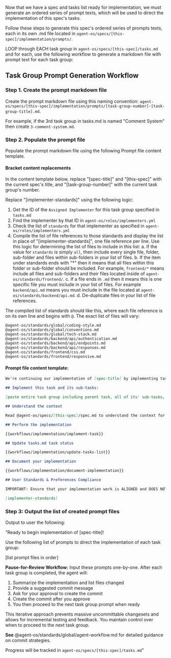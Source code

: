 Now that we have a spec and tasks list ready for implementation, we must generate an ordered series of prompt texts, which will be used to direct the implementation of this spec's tasks.

Follow these steps to generate this spec's ordered series of prompts texts, each in its own .md file located in `agent-os/specs/[this-spec]/implementation/prompts/`.

LOOP through EACH task group in `agent-os/specs/[this-spec]/tasks.md` and for each, use the following workflow to generate a markdown file with prompt text for each task group:

## Task Group Prompt Generation Workflow

### Step 1. Create the prompt markdown file

Create the prompt markdown file using this naming convention:
`agent-os/specs/[this-spec]/implementation/prompts/[task-group-number]-[task-group-title].md`.

For example, if the 3rd task group in tasks.md is named "Comment System" then create `3-comment-system.md`.

### Step 2. Populate the prompt file

Populate the prompt markdown file using the following Prompt file content template.

#### Bracket content replacements

In the content template below, replace "[spec-title]" and "[this-spec]" with the current spec's title, and "[task-group-number]" with the current task group's number.

Replace "[implementer-standards]" using the following logic:
1. Get the ID of the `Assigned Implementer` for this task group specified in `tasks.md`
2. Find the implementer by that ID in `agent-os/roles/implementers.yml`
3. Check the list of `standards` for that implementer as specified in `agent-os/roles/implementers.yml`
4. Compile the list of file references to those standards and display the list in place of "[implementer-standards]", one file reference per line. Use this logic for determining the list of files to include in this list:
  a. If the value for `standards` is simply `all`, then include every single file, folder, sub-folder and files within sub-folders in your list of files.
  b. If the item under standards ends with "*" then it means that all files within this folder or sub-folder should be included.  For example, `frontend/*` means include all files and sub-folders and their files located inside of `agent-os/standards/frontend/`.
  c. If a file ends in `.md` then it means this is one specific file you must include in your list of files.  For example `backend/api.md` means you must include in the file located at `agent-os/standards/backend/api.md`.
  d. De-duplicate files in your list of file references.

The compiled list of standards should like this, where each file reference is on its own line and begins with `@`.  The exact list of files will vary:

```
@agent-os/standards/global/coding-style.md
@agent-os/standards/global/conventions.md
@agent-os/standards/global/tech-stack.md
@agent-os/standards/backend/api/authentication.md
@agent-os/standards/backend/api/endpoints.md
@agent-os/standards/backend/api/responses.md
@agent-os/standards/frontend/css.md
@agent-os/standards/frontend/responsive.md
```

#### Prompt file content template:

```markdown
We're continuing our implementation of [spec-title] by implementing task group number [task-group-number]:

## Implement this task and its sub-tasks:

[paste entire task group including parent task, all of its' sub-tasks, and sub-bullet points]

## Understand the context

Read @agent-os/specs/[this-spec]/spec.md to understand the context for this spec and where the current task fits into it.

## Perform the implementation

{{workflows/implementation/implement-task}}

## Update tasks.md task status

{{workflows/implementation/update-tasks-list}}

## Document your implementation

{{workflows/implementation/document-implementation}}

## User Standards & Preferences Compliance

IMPORTANT: Ensure that your implementation work is ALIGNED and DOES NOT CONFLICT with the user's preferences and standards as detailed in the following files:

[implementer-standards]

```

### Step 3: Output the list of created prompt files

Output to user the following:

"Ready to begin implementation of [spec-title]!

Use the following list of prompts to direct the implementation of each task group:

[list prompt files in order]

**Pause-for-Review Workflow:**
Input these prompts one-by-one. After each task group is completed, the agent will:
1. Summarize the implementation and list files changed
2. Provide a suggested commit message
3. Ask for your approval to create the commit
4. Create the commit after you approve
5. You then proceed to the next task group prompt when ready

This iterative approach prevents massive uncommittable changesets and allows for incremental testing and feedback. You maintain control over when to proceed to the next task group.

**See** @agent-os/standards/global/agent-workflow.md for detailed guidance on commit strategies.

Progress will be tracked in `agent-os/specs/[this-spec]/tasks.md`"
